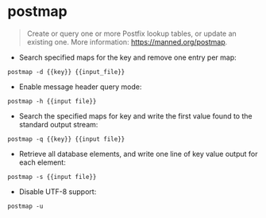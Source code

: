 # postmap

> Create or query one or more Postfix lookup tables, or update an existing one.
> More information: <https://manned.org/postmap>.

- Search specified maps for the key and remove one entry per map:

`postmap -d {{key}} {{input_file}}`

- Enable message header query mode:

`postmap -h {{input file}}`

- Search the specified maps for key and write the first value found to the standard output stream:

`postmap -q {{key}} {{input file}}`

- Retrieve all database elements, and write one line of key value output for each element:

`postmap -s {{input file}}`

- Disable UTF-8 support:

`postmap -u`
